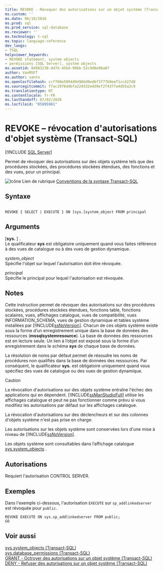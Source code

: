 ```yaml
---
title: REVOKE - Révoquer des autorisations sur un objet système (Transact-SQL) | Microsoft Docs
ms.custom: ''
ms.date: 06/10/2016
ms.prod: sql
ms.prod_service: sql-database
ms.reviewer: ''
ms.technology: t-sql
ms.topic: language-reference
dev_langs:
- TSQL
helpviewer_keywords:
- REVOKE statement, system objects
- permissions [SQL Server], system objects
ms.assetid: 84983238-dd7d-45bd-99bb-52c9d8e96a87
author: VanMSFT
ms.author: vanto
ms.openlocfilehash: ccff00e5094d9d966d9edbf3f77b9eef1cc427d0
ms.sourcegitcommit: f7ac1976d4bfa224332edd9ef2f4377a4d55a2c9
ms.translationtype: HT
ms.contentlocale: fr-FR
ms.lasthandoff: 07/02/2020
ms.locfileid: "85895981"
---
```

# <a name="revoke-system-object-permissions-transact-sql"></a>REVOKE – révocation d'autorisations d'objet système (Transact-SQL)
[!INCLUDE [SQL Server](../../includes/applies-to-version/sqlserver.md)]

  Permet de révoquer des autorisations sur des objets système tels que des procédures stockées, des procédures stockées étendues, des fonctions et des vues, pour un principal.  
  
 ![Icône Lien de rubrique](../../database-engine/configure-windows/media/topic-link.gif "Icône du lien de rubrique") [Conventions de la syntaxe Transact-SQL](../../t-sql/language-elements/transact-sql-syntax-conventions-transact-sql.md)  
  
## <a name="syntax"></a>Syntaxe  
  
```syntaxsql
  
REVOKE { SELECT | EXECUTE } ON [sys.]system_object FROM principal   
```  
  
## <a name="arguments"></a>Arguments  
 [**sys.** ] .  
 Le qualificateur **sys** est obligatoire uniquement quand vous faites référence à des vues de catalogue ou à des vues de gestion dynamique.  
  
 *system_object*  
 Spécifie l'objet sur lequel l'autorisation doit être révoquée.  
  
 *principal*  
 Spécifie le principal pour lequel l'autorisation est révoquée.  
  
## <a name="remarks"></a>Notes  
 Cette instruction permet de révoquer des autorisations sur des procédures stockées, procédures stockées étendues, fonctions table, fonctions scalaires, vues, affichages catalogue, vues de compatibilité, vues INFORMATION_SCHEMA, vues de gestion dynamique et tables système installées par [!INCLUDE[ssNoVersion](../../includes/ssnoversion-md.md)]. Chacun de ces objets système existe sous la forme d’un enregistrement unique dans la base de données des ressources (**mssqlsystemresource**). La base de données des ressources est en lecture seule. Un lien à l’objet est exposé sous la forme d’un enregistrement dans le schéma **sys** de chaque base de données.  
  
 La résolution de noms par défaut permet de résoudre les noms de procédures non qualifiés dans la base de données des ressources. Par conséquent, le qualificateur **sys.** est obligatoire uniquement quand vous spécifiez des vues de catalogue ou des vues de gestion dynamique.  
  
> [!CAUTION]  
>  La révocation d'autorisations sur des objets système entraîne l'échec des applications qui en dépendent. [!INCLUDE[ssManStudioFull](../../includes/ssmanstudiofull-md.md)] utilise les affichages catalogue et peut ne pas fonctionner comme prévu si vous modifiez les autorisations par défaut sur les affichages catalogue.  
  
 La révocation d'autorisations sur des déclencheurs et sur des colonnes d'objets système n'est pas prise en charge.  
  
 Les autorisations sur les objets système sont conservées lors d'une mise à niveau de [!INCLUDE[ssNoVersion](../../includes/ssnoversion-md.md)].  
  
 Les objets système sont consultables dans l’affichage catalogue [sys.system_objects](../../relational-databases/system-catalog-views/sys-system-objects-transact-sql.md) .  
  
## <a name="permissions"></a>Autorisations  
 Requiert l'autorisation CONTROL SERVER.  
  
## <a name="examples"></a>Exemples  
 Dans l'exemple ci-dessous, l'autorisation `EXECUTE` sur `sp_addlinkedserver` est révoquée pour `public`.  
  
```  
REVOKE EXECUTE ON sys.sp_addlinkedserver FROM public;  
GO  
```  
  
## <a name="see-also"></a>Voir aussi  
 [sys.system_objects &#40;Transact-SQL&#41;](../../relational-databases/system-catalog-views/sys-system-objects-transact-sql.md)   
 [sys.database_permissions &#40;Transact-SQL&#41;](../../relational-databases/system-catalog-views/sys-database-permissions-transact-sql.md)   
 [GRANT - Octroyer des autorisations sur un objet système &#40;Transact-SQL&#41;](../../t-sql/statements/grant-system-object-permissions-transact-sql.md)   
 [DENY - Refuser des autorisations sur un objet système &#40;Transact-SQL&#41;](../../t-sql/statements/deny-system-object-permissions-transact-sql.md)  
  
  
